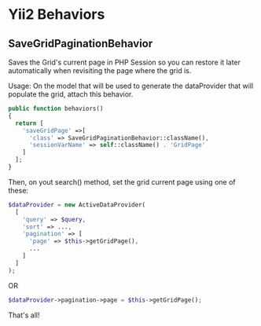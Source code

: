 # Yii2 Behaviors

## SaveGridPaginationBehavior
Saves the Grid's current page in PHP Session so you can restore it later automatically when revisiting the page where the grid is.

Usage: On the model that will be used to generate the dataProvider that will populate the grid, attach this behavior.

```php
public function behaviors()
{
  return [
    'saveGridPage' =>[
      'class' => SaveGridPaginationBehavior::className(),
      'sessionVarName' => self::className() . 'GridPage'
    ]
  ];
}
```

Then, on yout search() method, set the grid current page using one of these:

```php
$dataProvider = new ActiveDataProvider(
  [
    'query' => $query,
    'sort' => ...,
    'pagination' => [
      'page' => $this->getGridPage(),
      ...
    ]
  ]
);
```

OR

```php 
$dataProvider->pagination->page = $this->getGridPage();
```

That's all!


